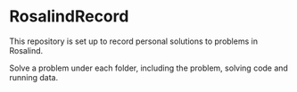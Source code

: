 # RosalindRecord
This repository is set up to record personal solutions to problems in Rosalind.

Solve a problem under each folder, including the problem, solving code and running data.

